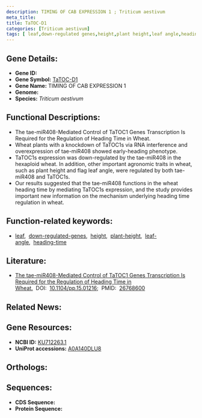 ```yaml
---
description: TIMING OF CAB EXPRESSION 1 ; Triticum aestivum
meta_title:
title: TaTOC-D1
categories: [Triticum aestivum]
tags: [ leaf,down-regulated genes,height,plant height,leaf angle,heading time ]
---
```


## Gene Details:
- **Gene ID:** []()
- **Gene Symbol:** <u>TaTOC-D1</u>
- **Gene Name:** TIMING OF CAB EXPRESSION 1
- **Genome:** []()
- **Species:** *Triticum aestivum*

## Functional Descriptions:
   - The tae-miR408-Mediated Control of TaTOC1 Genes Transcription Is Required for the Regulation of Heading Time in Wheat.
   - Wheat plants with a knockdown of TaTOC1s via RNA interference and overexpression of tae-miR408 showed early-heading phenotype.
   - TaTOC1s expression was down-regulated by the tae-miR408 in the hexaploid wheat. In addition, other important agronomic traits in wheat, such as plant height and flag leaf angle, were regulated by both tae-miR408 and TaTOC1s.
   - Our results suggested that the tae-miR408 functions in the wheat heading time by mediating TaTOC1s expression, and the study provides important new information on the mechanism underlying heading time regulation in wheat.

## Function-related keywords:
   - [leaf](/tags/leaf/),&nbsp;&nbsp;[down-regulated-genes](/tags/down-regulated-genes/),&nbsp;&nbsp;[height](/tags/height/),&nbsp;&nbsp;[plant-height](/tags/plant-height/),&nbsp;&nbsp;[leaf-angle](/tags/leaf-angle/),&nbsp;&nbsp;[heading-time](/tags/heading-time/)

## Literature:
   - [The tae-miR408-Mediated Control of TaTOC1 Genes Transcription Is Required for the Regulation of Heading Time in Wheat.](https://doi.org/10.1104/pp.15.01216)&nbsp;&nbsp;DOI:&nbsp;&nbsp;[10.1104/pp.15.01216](https://doi.org/10.1104/pp.15.01216);&nbsp;&nbsp;PMID:&nbsp;&nbsp;[26768600](https://pubmed.ncbi.nlm.nih.gov/26768600/)

## Related News:

## Gene Resources:
- **NCBI ID:**  [KU712263.1](https://www.ncbi.nlm.nih.gov/gene/?term=KU712263.1)
- **UniProt accessions:**  [A0A140DLU8](https://www.uniprot.org/uniprotkb/A0A140DLU8/entry)

## Orthologs:

## Sequences:
- **CDS Sequence:**
- **Protein Sequence:**

